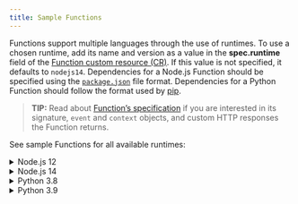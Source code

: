 ```yaml
---
title: Sample Functions
---
```


Functions support multiple languages through the use of runtimes. To use a chosen runtime, add its name and version as a value in the **spec.runtime** field of the [Function custom resource (CR)](./06-custom-resources/svls-01-function.md). If this value is not specified, it defaults to `nodejs14`. Dependencies for a Node.js Function should be specified using the [`package.json`](https://docs.npmjs.com/creating-a-package-json-file) file format. Dependencies for a Python Function should follow the format used by [pip](https://packaging.python.org/key_projects/#pip).

>**TIP:** Read about [Function’s specification](./svls-08-function-specification.md) if you are interested in its signature, `event` and `context` objects, and custom HTTP responses the Function returns.

See sample Functions for all available runtimes:

<div tabs name="available-runtimes" group="available-runtimes">
  <details>
  <summary label="nodejs12">
  Node.js 12
  </summary>

```yaml
cat <<EOF | kubectl apply -f -
apiVersion: serverless.kyma-project.io/v1alpha1
kind: Function
metadata:
  name: test-function-nodejs12
spec:
  runtime: nodejs12
  source: |
    const fetch = require("node-fetch");

    module.exports = {
      main: function (event, context) {
        return fetch("https://swapi.dev/api/people/1").then(res => res.json())
      }
    }
  deps: |
    {
      "name": "test-function-nodejs12",
      "version": "1.0.0",
      "dependencies": {
        "node-fetch": "^2.6.0"
      }
    }
EOF
```

  </details>
  <details>
  <summary label="nodejs14">
  Node.js 14
  </summary>

```yaml
cat <<EOF | kubectl apply -f -
apiVersion: serverless.kyma-project.io/v1alpha1
kind: Function
metadata:
  name: test-function-nodejs14
spec:
  runtime: nodejs14
  source: |
    const _ = require('lodash')

    module.exports = {
      main: function(event, context) {
        return _.kebabCase('Hello World from Node.js 14 Function');
      }
    }
  deps: |
    {
      "name": "test-function-nodejs14",
      "version": "1.0.0",
      "dependencies": {
        "lodash":"^4.17.20"
      }
    }
EOF
```

  </details>
  <details>
  <summary label="python38">
  Python 3.8
  </summary>

```yaml
cat <<EOF | kubectl apply -f -
apiVersion: serverless.kyma-project.io/v1alpha1
kind: Function
metadata:
  name: test-function-python38
spec:
  runtime: python38
  source: |
    import requests

    def main(event, context):
        r = requests.get('https://swapi.dev/api/people/13')
        return r.json()
  deps: |
    requests==2.24.0
EOF
```

</details>

<details>
  <summary label="python39">
  Python 3.9
  </summary>

```yaml
cat <<EOF | kubectl apply -f -
apiVersion: serverless.kyma-project.io/v1alpha1
kind: Function
metadata:
  name: test-function-python39
spec:
  runtime: python39
  source: |
    import requests
    def main(event, context):
        r = requests.get('https://swapi.dev/api/people/13')
        return r.json()
  deps: |
    requests==2.24.0
EOF
```

</details>
</div>
